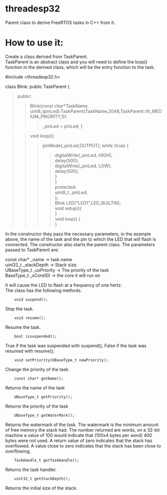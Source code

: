 # threadesp32
Parent class to derive FreeRTOS tasks in C++ from it.

# How to use it:

Create a class derived from TaskParent.  
TaskParent is an abstract class and you will need to define the loop() function in the derived class, which will be the entry function to the task.

#include <threadesp32.h>

class Blink: public TaskParent {
>  public:
>>    Blink(const char*TaskName, uint8_tpinLed):TaskParent(TaskName,2048,TaskParent::th_MEDIUM_PRIORITY,1){
>>>    _pinLed = pinLed;
>>  }

>>void loop(){
>>>pinMode(_pinLed,OUTPUT);
>>>while (true) {  
>>>>digitalWrite(_pinLed, HIGH);  
>>>>delay(500);  
>>>>digitalWrite(_pinLed, LOW);  
>>>>delay(500);  
>>>}  
>>}  
>protected:  
>>uint8_t _pinLed;  
>>};  
Blink LED("LED1",LED_BUILTIN);  
void setup(){  
}  
void loop() {  
}  


In the constructor they pass the necessary parameters, in the example above, the name of the task and the pin to which the LED that will flash is connected. The constructor also starts the parent class.
The parameters passed to TaskParent are:

const char* _name → task name  
uint32_t _stackDepth → Stack size.  
UBaseType_t _uxPriority → The priority of the task  
BaseType_t _xCoreID) → the core it will run on  

It will cause the LED to flash at a frequency of one hertz.  
The class has the following methods.  

        void suspend();
Stop the task.

        void resume();
Resume the task.

        bool issuspended();
True if the task was suspended with suspend(), False if the task was resumed with resume();

        void setPriority(UBaseType_t newPriority);
Change the priority of the task.

        const char* getName();
Returns the name of the task

        UBaseType_t getPriority();
Returns the priority of the task

        UBaseType_t getWaterMark();
Returns the watermark of the task.
The watermark is the minimum amount of free memory the stack had. The number returned are words, on a 32-bit machine a value of 100 would indicate that (100x4 bytes per word) 400 bytes were not used. A return value of zero indicates that the stack has overflowed.  A value close to zero indicates that the stack has been close to overflowing.

        TaskHandle_t getTaskHandle();
Returns the task handler.

        uint32_t getStackDepth();
Returns the initial size of the stack.
